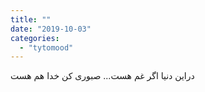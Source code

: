 ```yaml
---
title: ""
date: "2019-10-03"
categories: 
  - "tytomood"
---
```


دراین دنیا اگر غم هست... صبوری کن خدا هم هست
